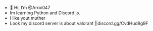- 👋 Hi, I’m @Arroi047
- Im learning Python and Discord.js.
- I like yout muther 
- Look my discord server is about valorant 
||discord.gg/CvdHud8g9F
